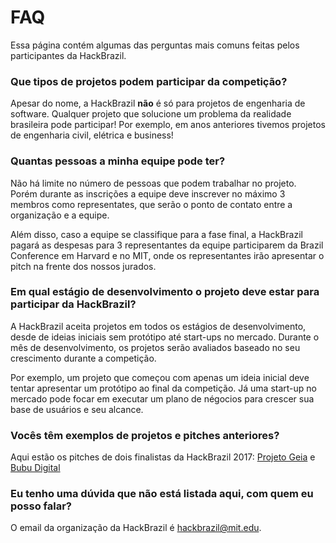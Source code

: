 # FAQ

Essa página contém algumas das perguntas mais comuns feitas pelos participantes
da HackBrazil.

### Que tipos de projetos podem participar da competição?

Apesar do nome, a HackBrazil **não** é só para projetos de engenharia de software.
Qualquer projeto que solucione um problema da realidade brasileira pode participar!
Por exemplo, em anos anteriores tivemos projetos de engenharia civil, elétrica e
business!

### Quantas pessoas a minha equipe pode ter?

Não há limite no número de pessoas que podem trabalhar no projeto. Porém durante as
inscrições a equipe deve inscrever no máximo 3 membros como representates, que serão
o ponto de contato entre a organização e a equipe.

Além disso, caso a equipe se classifique para a fase final, a HackBrazil pagará as
despesas para 3 representantes da equipe participarem da Brazil Conference em Harvard
e no MIT, onde os representantes irão apresentar o pitch na frente dos nossos jurados.

### Em qual estágio de desenvolvimento o projeto deve estar para participar da HackBrazil?

A HackBrazil aceita projetos em todos os estágios de desenvolvimento, desde de ideias
iniciais sem protótipo até start-ups no mercado. Durante o mês de desenvolvimento,
os projetos serão avaliados baseado no seu crescimento durante a competição.

Por exemplo, um projeto que começou com apenas um ideia inicial deve tentar apresentar um
protótipo ao final da competição. Já uma start-up no mercado pode focar em executar
um plano de négocios para crescer sua base de usuários e seu alcance.

### Vocês têm exemplos de projetos e pitches anteriores?
Aqui estão os pitches de dois finalistas da HackBrazil 2017:
[Projeto Geia](https://www.youtube.com/watch?v=-5pNokeI0vg)
e [Bubu Digital](https://www.youtube.com/watch?v=quVil5hn2TE&t=4s)

### Eu tenho uma dúvida que não está listada aqui, com quem eu posso falar?
O email da organização da HackBrazil é [hackbrazil@mit.edu](mailto:hackbrazil@mit.edu).